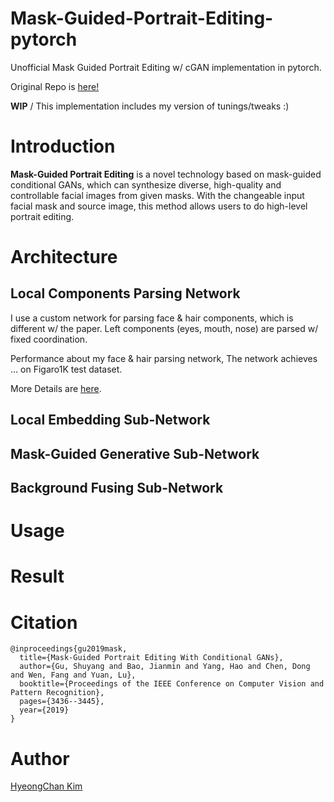 # Mask-Guided-Portrait-Editing-pytorch
Unofficial Mask Guided Portrait Editing w/ cGAN implementation in pytorch.

Original Repo is [here!](https://github.com/cientgu/Mask_Guided_Portrait_Editing)

**WIP** / This implementation includes my version of tunings/tweaks :)

# Introduction
**Mask-Guided Portrait Editing** is a novel technology based on mask-guided conditional GANs, 
which can synthesize diverse, high-quality and controllable facial images from given masks. 
With the changeable input facial mask and source image, this method allows users to do high-level portrait editing.

# Architecture

## Local Components Parsing Network

I use a custom network for parsing face & hair components, which is different w/ the paper.
Left components (eyes, mouth, nose) are parsed w/ fixed coordination.

Performance about my face & hair parsing network, The network achieves ... on Figaro1K test dataset. 

More Details are [here](https://github.com/kozistr/face-hair-segmentation-keras).

## Local Embedding Sub-Network

## Mask-Guided Generative Sub-Network

## Background Fusing Sub-Network

# Usage

# Result

# Citation
```
@inproceedings{gu2019mask,
  title={Mask-Guided Portrait Editing With Conditional GANs},
  author={Gu, Shuyang and Bao, Jianmin and Yang, Hao and Chen, Dong and Wen, Fang and Yuan, Lu},
  booktitle={Proceedings of the IEEE Conference on Computer Vision and Pattern Recognition},
  pages={3436--3445},
  year={2019}
}
```

# Author
[HyeongChan Kim](http://kozistr.tech)
